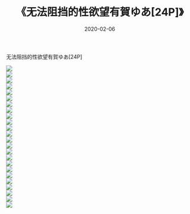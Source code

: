 ﻿---
layout: post
title:  《无法阻挡的性欲望有賀ゆあ[24P]》
date:   2020-02-06
img: http://imgx.orgx.ga/漏D/2020/无法阻挡的性欲望有賀ゆあ[24P]/000.jpg
categories: [美女, 清纯, 唯美]
---

无法阻挡的性欲望有賀ゆあ[24P]

  ![](http://imgx.orgx.ga/漏D/2020/无法阻挡的性欲望有賀ゆあ[24P]/001.jpg) <br> ![](http://imgx.orgx.ga/漏D/2020/无法阻挡的性欲望有賀ゆあ[24P]/002.jpg) <br> ![](http://imgx.orgx.ga/漏D/2020/无法阻挡的性欲望有賀ゆあ[24P]/003.jpg) <br> ![](http://imgx.orgx.ga/漏D/2020/无法阻挡的性欲望有賀ゆあ[24P]/004.jpg) <br> ![](http://imgx.orgx.ga/漏D/2020/无法阻挡的性欲望有賀ゆあ[24P]/005.jpg) <br> ![](http://imgx.orgx.ga/漏D/2020/无法阻挡的性欲望有賀ゆあ[24P]/006.jpg) <br> ![](http://imgx.orgx.ga/漏D/2020/无法阻挡的性欲望有賀ゆあ[24P]/007.jpg) <br> ![](http://imgx.orgx.ga/漏D/2020/无法阻挡的性欲望有賀ゆあ[24P]/008.jpg) <br> ![](http://imgx.orgx.ga/漏D/2020/无法阻挡的性欲望有賀ゆあ[24P]/009.jpg) <br> ![](http://imgx.orgx.ga/漏D/2020/无法阻挡的性欲望有賀ゆあ[24P]/010.jpg) <br> ![](http://imgx.orgx.ga/漏D/2020/无法阻挡的性欲望有賀ゆあ[24P]/011.jpg) <br> ![](http://imgx.orgx.ga/漏D/2020/无法阻挡的性欲望有賀ゆあ[24P]/012.jpg) <br> ![](http://imgx.orgx.ga/漏D/2020/无法阻挡的性欲望有賀ゆあ[24P]/013.jpg) <br> ![](http://imgx.orgx.ga/漏D/2020/无法阻挡的性欲望有賀ゆあ[24P]/014.jpg) <br> ![](http://imgx.orgx.ga/漏D/2020/无法阻挡的性欲望有賀ゆあ[24P]/015.jpg) <br> ![](http://imgx.orgx.ga/漏D/2020/无法阻挡的性欲望有賀ゆあ[24P]/016.jpg) <br> ![](http://imgx.orgx.ga/漏D/2020/无法阻挡的性欲望有賀ゆあ[24P]/017.jpg) <br> ![](http://imgx.orgx.ga/漏D/2020/无法阻挡的性欲望有賀ゆあ[24P]/018.jpg) <br> ![](http://imgx.orgx.ga/漏D/2020/无法阻挡的性欲望有賀ゆあ[24P]/019.jpg) <br> ![](http://imgx.orgx.ga/漏D/2020/无法阻挡的性欲望有賀ゆあ[24P]/020.jpg) <br> ![](http://imgx.orgx.ga/漏D/2020/无法阻挡的性欲望有賀ゆあ[24P]/021.jpg) <br> ![](http://imgx.orgx.ga/漏D/2020/无法阻挡的性欲望有賀ゆあ[24P]/022.jpg) <br> ![](http://imgx.orgx.ga/漏D/2020/无法阻挡的性欲望有賀ゆあ[24P]/023.jpg) <br> ![](http://imgx.orgx.ga/漏D/2020/无法阻挡的性欲望有賀ゆあ[24P]/024.jpg) <br>